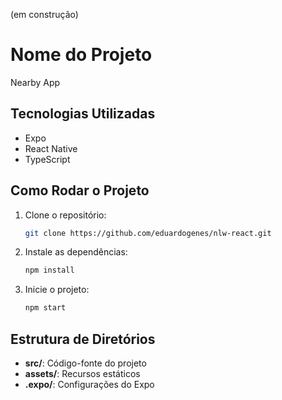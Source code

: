 
(em construção)

# Nome do Projeto

Nearby App

## Tecnologias Utilizadas
- Expo
- React Native
- TypeScript

## Como Rodar o Projeto
1. Clone o repositório:
   ```bash
   git clone https://github.com/eduardogenes/nlw-react.git
   ```
2. Instale as dependências:
   ```bash
   npm install
   ```
3. Inicie o projeto:
   ```bash
   npm start
   ```

## Estrutura de Diretórios
- **src/**: Código-fonte do projeto
- **assets/**: Recursos estáticos
- **.expo/**: Configurações do Expo


